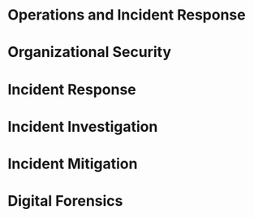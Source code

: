 # **Operations and Incident Response**

# Organizational Security

# Incident Response

# Incident Investigation

# Incident Mitigation

# Digital Forensics